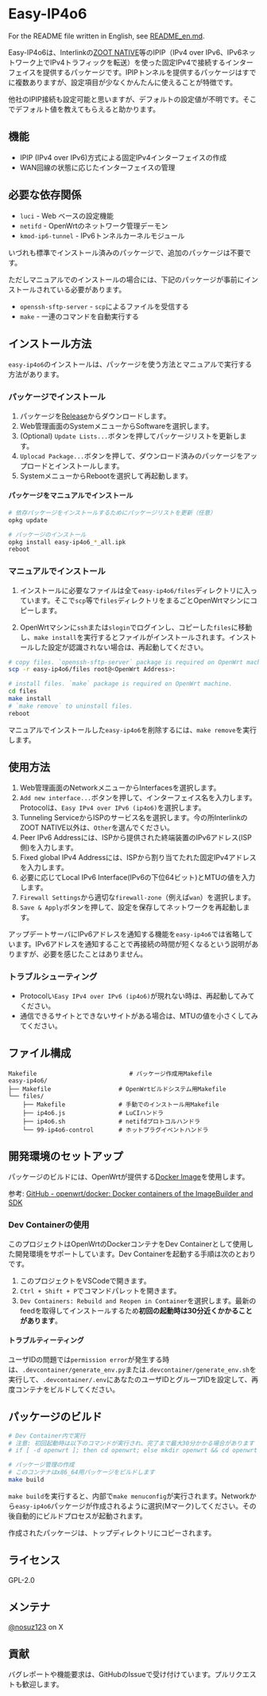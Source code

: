 # Easy-IP4o6

For the README file written in English, see [README_en.md](README_en.md).

Easy-IP4o6は、Interlinkの[ZOOT NATIVE](https://www.interlink.or.jp/service/zootnative/)等のIPIP（IPv4 over IPv6、IPv6ネットワーク上でIPv4トラフィックを転送）を使った固定IPv4で接続するインターフェイスを提供するパッケージです。IPIPトンネルを提供するパッケージはすでに複数ありますが、設定項目が少なくかんたんに使えることが特徴です。

他社のIPIP接続も設定可能と思いますが、デフォルトの設定値が不明です。そこでデフォルト値を教えてもらえると助かります。

## 機能

- IPIP (IPv4 over IPv6)方式による固定IPv4インターフェイスの作成
- WAN回線の状態に応じたインターフェイスの管理

## 必要な依存関係

- `luci` - Web ベースの設定機能
- `netifd` - OpenWrtのネットワーク管理デーモン
- `kmod-ip6-tunnel` - IPv6トンネルカーネルモジュール

いづれも標準でインストール済みのパッケージで、追加のパッケージは不要です。

ただしマニュアルでのインストールの場合には、下記のパッケージが事前にインストールされている必要があります。

- `openssh-sftp-server` - `scp`によるファイルを受信する
- `make` - 一連のコマンドを自動実行する

## インストール方法

`easy-ip4o6`のインストールは、パッケージを使う方法とマニュアルで実行する方法があります。

### パッケージでインストール

1. パッケージを[Release](https://github.com/nosuz/easy-ip4o6/releases)からダウンロードします。
2. Web管理画面のSystemメニューからSoftwareを選択します。
3. (Optional) `Update Lists...`ボタンを押してパッケージリストを更新します。
4. `Uplocad Package...`ボタンを押して、ダウンロード済みのパッケージをアップロードとインストールします。
5. SystemメニューからRebootを選択して再起動します。

#### パッケージをマニュアルでインストール

```bash
# 依存パッケージをインストールするためにパッケージリストを更新（任意）
opkg update

# パッケージのインストール
opkg install easy-ip4o6_*_all.ipk
reboot
```

### マニュアルでインストール

1. インストールに必要なファイルは全て`easy-ip4o6/files`ディレクトリに入っています。そこで`scp`等で`files`ディレクトリをまるごとOpenWrtマシンにコピーします。

2. OpenWrtマシンに`ssh`または`slogin`でログインし、コピーした`files`に移動し、`make install`を実行するとファイルがインストールされます。インストールした設定が認識されない場合は、再起動してください。

```bash
# copy files. `openssh-sftp-server` package is required on OpenWrt machine.
scp -r easy-ip4o6/files root@<OpenWrt Address>:
```

```bash
# install files. `make` package is required on OpenWrt machine.
cd files
make install
# `make remove` to uninstall files.
reboot
```

マニュアルでインストールした`easy-ip4o6`を削除するには、`make remove`を実行します。

## 使用方法

1. Web管理画面のNetworkメニューからInterfacesを選択します。
2. `Add new interface...`ボタンを押して、インターフェイス名を入力します。Protocolは、`Easy IPv4 over IPv6 (ip4o6)`を選択します。
3. Tunneling ServiceからISPのサービス名を選択します。今の所InterlinkのZOOT NATIVE以外は、`Other`を選んでください。
4. Peer IPv6 Addressには、ISPから提供された終端装置のIPv6アドレス(ISP側)を入力します。
5. Fixed global IPv4 Addressには、ISPから割り当てたれた固定IPv4アドレスを入力します。
6. 必要に応じてLocal IPv6 Interface(IPv6の下位64ビット)とMTUの値を入力します。
7. `Firewall Settings`から適切な`firewall-zone`（例えば`wan`）を選択します。
8. `Save & Apply`ボタンを押して、設定を保存してネットワークを再起動します。

アップデートサーバにIPv6アドレスを通知する機能を`easy-ip4o6`では省略しています。IPv6アドレスを通知することで再接続の時間が短くなるという説明がありますが、必要を感じたことはありません。

### トラブルシューティング

- Protocolい`Easy IPv4 over IPv6 (ip4o6)`が現れない時は、再起動してみてください。
- 通信できるサイトとできないサイトがある場合は、MTUの値を小さくしてみてください。

## ファイル構成

```
Makefile                          # パッケージ作成用Makefile
easy-ip4o6/
├── Makefile                   # OpenWrtビルドシステム用Makefile
└── files/
    ├── Makefile               # 手動でのインストール用Makefile
    ├── ip4o6.js               # LuCIハンドラ
    ├── ip4o6.sh               # netifdプロトコルハンドラ
    └── 99-ip4o6-control       # ホットプラグイベントハンドラ
```

## 開発環境のセットアップ

パッケージのビルドには、OpenWrtが提供する[Docker Image](https://hub.docker.com/r/openwrt/sdk)を使用します。

参考: [GitHub - openwrt/docker: Docker containers of the ImageBuilder and SDK](https://github.com/openwrt/docker)

### Dev Containerの使用

このプロジェクトはOpenWrtのDockerコンテナをDev Containerとして使用した開発環境をサポートしています。Dev Containerを起動する手順は次のとおりです。

1. このプロジェクトをVSCodeで開きます。
2. `Ctrl + Shift + P`でコマンドパレットを開きます。
3. `Dev Containers: Rebuild and Reopen in Container`を選択します。最新のfeedを取得してインストールするため**初回の起動時は30分近くかかることがあります**。

#### トラブルティーティング

ユーザIDの問題では`permission error`が発生する時は、`.devcontainer/generate_env.py`または`.devcontainer/generate_env.sh`を実行して、`.devcontainer/.env`にあなたのユーザIDとグループIDを設定して、再度コンテナをビルドしてください。

## パッケージのビルド

```bash
# Dev Container内で実行
# 注意: 初回起動時は以下のコマンドが実行され、完了まで最大30分かかる場合があります
# if [ -d openwrt ]; then cd openwrt; else mkdir openwrt && cd openwrt && /builder/setup.sh; fi && ./scripts/feeds update -a && ./scripts/feeds install -a

# パッケージ管理の作成
# このコンテナはx86_64用パッケージをビルドします
make build
```

`make build`を実行すると、内部で`make menuconfig`が実行されます。Networkから`easy-ip4o6`パッケージが作成されるように選択(Mマーク)してください。その後自動的にビルドプロセスが起動されます。

作成されたパッケージは、トップディレクトリにコピーされます。

## ライセンス

GPL-2.0

## メンテナ

[@nosuz123](https://x.com/nosuz123) on X

## 貢献

バグレポートや機能要求は、GitHubのIssueで受け付けています。プルリクエストも歓迎します。
